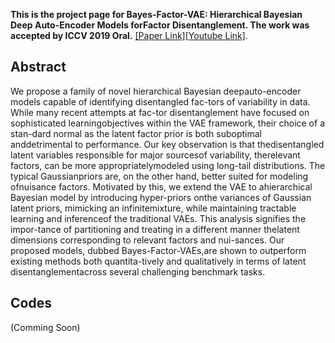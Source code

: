 
**This is the project page for Bayes-Factor-VAE: Hierarchical Bayesian Deep Auto-Encoder Models forFactor Disentanglement.
The work was accepted by ICCV 2019 Oral.**
[[Paper Link]]()[[Youtube Link]]().
<br>

## Abstract
We propose a family of novel hierarchical Bayesian deepauto-encoder models capable of identifying disentangled fac-tors of variability in data. While many recent attempts at fac-tor disentanglement have focused on sophisticated learningobjectives within the VAE framework, their choice of a stan-dard normal as the latent factor prior is both suboptimal anddetrimental to performance. Our key observation is that thedisentangled latent variables responsible for major sourcesof variability, therelevant factors, can be more appropriatelymodeled using long-tail distributions. The typical Gaussianpriors are, on the other hand, better suited for modeling ofnuisance factors. Motivated by this, we extend the VAE to ahierarchical Bayesian model by introducing hyper-priors onthe variances of Gaussian latent priors, mimicking an infinitemixture, while maintaining tractable learning and inferenceof the traditional VAEs.  This analysis signifies the impor-tance of partitioning and treating in a different manner thelatent dimensions corresponding to relevant factors and nui-sances. Our proposed models, dubbed Bayes-Factor-VAEs,are shown to outperform existing methods both quantita-tively and qualitatively in terms of latent disentanglementacross several challenging benchmark tasks.



## Codes 
(Comming Soon) 


```
